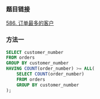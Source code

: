 ### 题目链接
[586. 订单最多的客户](https://leetcode.cn/problems/customer-placing-the-largest-number-of-orders)

### 方法一
```SQL
SELECT customer_number
FROM orders
GROUP BY customer_number
HAVING COUNT(order_number) >= ALL(
    SELECT COUNT(order_number)
    FROM orders
    GROUP BY customer_number
);
```